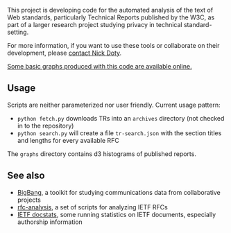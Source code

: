 This project is developing code for the automated analysis of the text of Web standards, particularly Technical Reports published by the W3C, as part of a larger research project studying privacy in technical standard-setting.

For more information, if you want to use these tools or collaborate on their development, please [contact Nick Doty](mailto:npdoty@ischool.berkeley.edu).

[Some basic graphs produced with this code are available online.](https://npdoty.name/tr-analysis/graphs/)

## Usage

Scripts are neither parameterized nor user friendly. Current usage pattern:

* `python fetch.py` downloads TRs into an `archives` directory (not checked in to the repository)
* `python search.py` will create a file `tr-search.json` with the section titles and lengths for every available RFC

The `graphs` directory contains d3 histograms of published reports.

## See also

* [BigBang](https://github.com/datactive/bigbang/), a toolkit for studying communications data from collaborative projects
* [rfc-analysis](https://github.com/npdoty/rfc-analysis), a set of scripts for analyzing IETF RFCs
* [IETF docstats](http://www.arkko.com/tools/docstats.html), some running statistics on IETF documents, especially authorship information